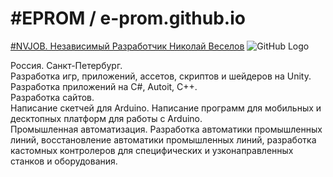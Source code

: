 # #EPROM / e-prom.github.io
<a href="https://nvjob.github.io/" target="_blank">#NVJOB. Независимый Разработчик Николай Веселов</a>
![GitHub Logo](https://raw.githubusercontent.com/e-prom/e-prom.github.io/master/res/images/nvjob.jpg)

Россия. Санкт-Петербург.<br>
Разработка игр, приложений, ассетов, скриптов и шейдеров на Unity.<br>
Разработка приложений на C#, Autoit, C++.<br>
Разработка сайтов.<br>
Написание скетчей для Arduino. Написание программ для мобильных и десктопных платформ для работы с Arduino.<br>
Промышленная автоматизация. Разработка автоматики промышленных линий, восстановление автоматики промышленных линий, разработка кастомных контролеров для специфических и узконаправленных станков и оборудования.
